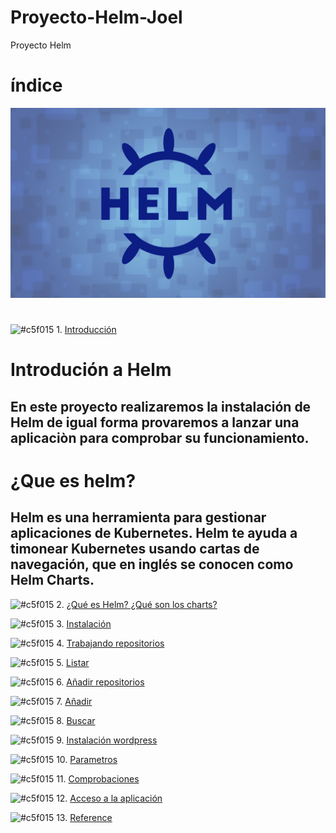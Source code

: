 # Proyecto-Helm-Joel
Proyecto Helm
# índice
![img](https://github.com/abarcajoel/Proyecto-Helm-Joel/blob/main/img/helm.png)
#
![#c5f015](https://via.placeholder.com/15/c5f015/000000?text=+) 1. [Introducción](https://github.com/abarcajoel/Proyecto-Helm-Joel/blob/main/md/intro.md)
# Introdución a Helm
## En este proyecto realizaremos la instalación de Helm de igual forma provaremos a lanzar una aplicaciòn para comprobar su funcionamiento. 

# ¿Que es helm?
## Helm es una herramienta para gestionar aplicaciones de Kubernetes. Helm te ayuda a timonear Kubernetes usando cartas de navegación, que en inglés se conocen como Helm Charts. 

![#c5f015](https://via.placeholder.com/15/c5f015/000000?text=+) 2. [¿Qué es Helm? ¿Qué son los charts?]()

![#c5f015](https://via.placeholder.com/15/c5f015/000000?text=+) 3. [Instalación]()

![#c5f015](https://via.placeholder.com/15/c5f015/000000?text=+) 4. [Trabajando repositorios]()

![#c5f015](https://via.placeholder.com/15/c5f015/000000?text=+) 5. [Listar]() 

![#c5f015](https://via.placeholder.com/15/c5f015/000000?text=+) 6. [Añadir repositorios]()

![#c5f015](https://via.placeholder.com/15/c5f015/000000?text=+) 7. [Añadir]()

![#c5f015](https://via.placeholder.com/15/c5f015/000000?text=+) 8. [Buscar]()

![#c5f015](https://via.placeholder.com/15/c5f015/000000?text=+) 9. [Instalación wordpress]()

![#c5f015](https://via.placeholder.com/15/c5f015/000000?text=+) 10. [Parametros]()

![#c5f015](https://via.placeholder.com/15/c5f015/000000?text=+) 11. [Comprobaciones]()

![#c5f015](https://via.placeholder.com/15/c5f015/000000?text=+) 12. [Acceso a la aplicación]()

![#c5f015](https://via.placeholder.com/15/c5f015/000000?text=+) 13. [Reference]()


